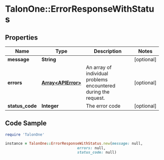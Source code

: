 # TalonOne::ErrorResponseWithStatus

## Properties

Name | Type | Description | Notes
------------ | ------------- | ------------- | -------------
**message** | **String** |  | [optional] 
**errors** | [**Array&lt;APIError&gt;**](APIError.md) | An array of individual problems encountered during the request. | [optional] 
**status_code** | **Integer** | The error code | [optional] 

## Code Sample

```ruby
require 'TalonOne'

instance = TalonOne::ErrorResponseWithStatus.new(message: null,
                                 errors: null,
                                 status_code: null)
```


